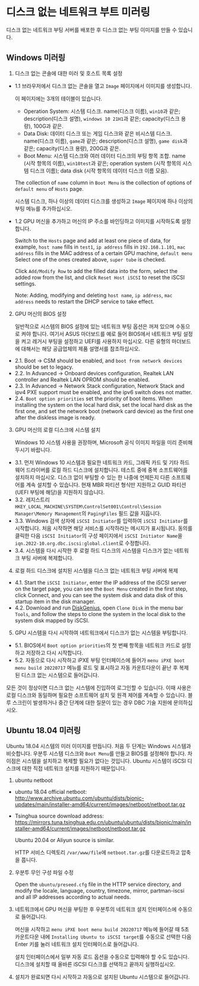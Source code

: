 # 디스크 없는 네트워크 부트 미러링

디스크 없는 네트워크 부팅 서버를 배포한 후 디스크 없는 부팅 이미지를 만들 수 있습니다.

## Windows 미러링

1. 디스크 없는 콘솔에 대한 미러 및 호스트 목록 설정

- 1.1 브라우저에서 디스크 없는 콘솔을 열고 `Image` 페이지에서 이미지를 생성합니다.

  이 페이지에는 3개의 테이블이 있습니다.

  - Operation System: 시스템 디스크. name(디스크 이름), `win10`과 같은; description(디스크 설명), `windows 10 21H1`과 같은; capacity(디스크 용량), 100G과 같은.
  - Data Disk: 데이터 디스크 또는 게임 디스크와 같은 비시스템 디스크. name(디스크 이름), `game`과 같은; description(디스크 설명), `game disk`과 같은; capacity(디스크 용량), 200G과 같은.
  - Boot Menu: 시스템 디스크와 여러 데이터 디스크의 부팅 항목 조합. name (시작 항목의 이름), `win10test`과 같은; operation system (시작 항목의 시스템 디스크 이름); data disk (시작 항목의 데이터 디스크 이름 모음).

  The collection of `name` column in `Boot Menu` is the collection of options of `default menu` of `Hosts` page.

  시스템 디스크, 하나 이상의 데이터 디스크를 생성하고 `Image` 페이지에 하나 이상의 부팅 메뉴를 추가하십시오.

- 1.2 GPU 머신을 추가하고 머신의 IP 주소를 바인딩하고 이미지를 시작하도록 설정합니다.

  Switch to the `Hosts` page and add at least one piece of data, for example, `host name` fills in `test1`, `ip address` fills in `192.168.1.101`, `mac address` fills in the MAC address of a certain GPU machine, `default menu` Select one of the ones created above, `super tube` is checked.

  Click `Add/Modify Row` to add the filled data into the form, select the added row from the list, and click `Reset Host iSCSI` to reset the iSCSI settings.

  Note: Adding, modifying and deleting `host name`, `ip address`, `mac address` needs to restart the DHCP service to take effect.

2. GPU 머신의 BIOS 설정

   일반적으로 시스템의 BIOS 설정에 있는 네트워크 부팅 옵션은 꺼져 있으며 수동으로 켜야 합니다. 여기서 ASUS 마더보드를 예로 들어 BIOS에서 네트워크 부팅 설정을 켜고 레거시 부팅을 설정하고 UEFI를 사용하지 마십시오. 다른 유형의 마더보드에 대해서는 해당 공급업체의 제품 설명서를 참조하십시오.

- 2.1. Boot -> CSM should be enabled, and `boot from network devices` should be set to legacy.
- 2.2. In Advanced -> Onboard devices configuration, Realtek LAN controller and Realtek LAN OPROM should be enabled.
- 2.3. In Advanced -> Network Stack configuration, Network Stack and ipv4 PXE support must be enabled, and the ipv6 switch does not matter.
- 2.4. `Boot option priorities` set the priority of boot items. When installing the system on the local hard disk, set the local hard disk as the first one, and set the network boot (network card device) as the first one after the diskless image is ready.

3. GPU 머신의 로컬 디스크에 시스템 설치

   Windows 10 시스템 사용을 권장하며, Microsoft 공식 이미지 파일을 미리 준비해 두시기 바랍니다.

- 3.1. 먼저 Windows 10 시스템과 필요한 네트워크 카드, 그래픽 카드 및 기타 하드웨어 드라이버를 로컬 하드 디스크에 설치합니다. 테스트 중에 중복 소프트웨어를 설치하지 마십시오. 디스크 없이 부팅할 수 있는 한 나중에 언제든지 다른 소프트웨어를 계속 설치할 수 있습니다. 현재 MBR 파티션 형식만 지원하고 GUID 파티션(UEFI 부팅에 해당)을 지원하지 않습니다.
- 3.2. 레지스트리 `HKEY_LOCAL_MACHINE\SYSTEM\ControlSet001\Control\Session Manager\Memory Management`의 `PagingFiles` 필드 값을 지웁니다.
- 3.3. Windows 검색 상자에 `iSCSI Initiator`를 입력하여 `iSCSI Initiator`를 시작합니다. 처음 시작하면 해당 서비스를 시작하라는 메시지가 표시됩니다. 동의를 클릭한 다음 `iSCSI Initiator`의 구성 페이지에서 `iSCSI Initiator Name`을 `iqn.2022-10.org.dbc.iscsi:global.client`로 수정합니다.
- 3.4. 시스템을 다시 시작한 후 로컬 하드 디스크의 시스템을 디스크가 없는 네트워크 부팅 서버에 복제합니다.

4. 로컬 하드 디스크에 설치된 시스템을 디스크 없는 네트워크 부팅 서버에 복제

- 4.1. Start the `iSCSI Initiator`, enter the IP address of the iSCSI server on the target page, you can see the `Boot Menu` created in the first step, click Connect, and you can see the system disk and data disk of this startup item in the disk manager.
- 4.2. Download and run [DiskGenius](https://www.diskgenius.cn/), open `Clone Disk` in the menu bar `Tools`, and follow the steps to clone the system in the local disk to the system disk mapped by iSCSI.

5. GPU 시스템을 다시 시작하여 네트워크에서 디스크가 없는 시스템을 부팅합니다.

- 5.1. BIOS에서 `Boot option priorities`의 첫 번째 항목을 네트워크 카드로 설정하고 저장하고 다시 시작합니다.
- 5.2. 자동으로 다시 시작하고 iPXE 부팅 인터페이스에 들어가 `menu iPXE boot menu build 20220717` 메뉴를 로드 및 표시하고 자동 카운트다운이 끝난 후 복제된 디스크 없는 시스템으로 들어갑니다.

모든 것이 정상이면 디스크 없는 시스템에 진입하여 로그인할 수 있습니다. 이때 사용은 로컬 디스크와 동일하며 필요한 소프트웨어 설치 및 원격 제어를 계속할 수 있습니다. 블루 스크린이 발생하거나 중간 단계에 대한 질문이 있는 경우 DBC 기술 지원에 문의하십시오.

## Ubuntu 18.04 미러링

Ubuntu 18.04 시스템의 미러 이미지를 만듭니다. 처음 두 단계는 Windows 시스템과 비슷합니다. 우분투 시스템 디스크와 `Boot Menu`를 만들고 BIOS를 설정해야 합니다. 차이점은 시스템을 설치하고 복제할 필요가 없다는 것입니다. Ubuntu 시스템이 iSCSI 디스크에 대한 직접 네트워크 설치를 지원하기 때문입니다.

1. ubuntu netboot

- ubuntu 18.04 official netboot: http://www.archive.ubuntu.com/ubuntu/dists/bionic-updates/main/installer-amd64/current/images/netboot/netboot.tar.gz
- Tsinghua source download address: https://mirrors.tuna.tsinghua.edu.cn/ubuntu/ubuntu/dists/bionic/main/installer-amd64/current/images/netboot/netboot.tar.gz

  Ubuntu 20.04 or Aliyun source is similar.

  HTTP 서비스 디렉토리 `/var/www/file`에 `netboot.tar.gz`를 다운로드하고 압축을 풉니다.

2. 우분투 무인 구성 파일 수정

   Open the `ubuntu/preseed.cfg` file in the HTTP service directory, and modify the locale, language, country, timezone, mirror, partman-iscsi and all IP addresses according to actual needs.

3. 네트워크에서 GPU 머신을 부팅한 후 우분투의 네트워크 설치 인터페이스에 수동으로 들어갑니다.

   머신을 시작하고 `menu iPXE boot menu build 20220717` 메뉴에 들어갈 때 5초 카운트다운 내에 `Installing Ubuntu to iSCSI target`를 수동으로 선택한 다음 Enter 키를 눌러 네트워크 설치 인터페이스로 들어갑니다.

   설치 인터페이스에서 일부 자동 로드 옵션을 수동으로 입력해야 할 수도 있습니다. 디스크에 설치할 때 올바른 iSCSI 디스크를 선택하고 끝까지 실행하십시오.

4. 설치가 완료되면 다시 시작하고 자동으로 설치된 Ubuntu 시스템으로 들어갑니다.
